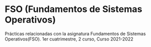 # FSO (Fundamentos de Sistemas Operativos)
Prácticas relacionadas con la asignatura Fundamentos de Sistemas Operativos(FSO). 1er cuatrimestre, 2 curso, Curso 2021-2022

